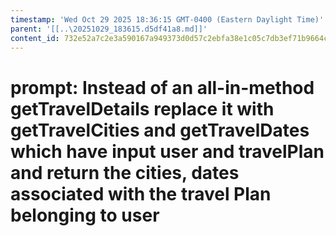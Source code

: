```yaml
---
timestamp: 'Wed Oct 29 2025 18:36:15 GMT-0400 (Eastern Daylight Time)'
parent: '[[..\20251029_183615.d5df41a8.md]]'
content_id: 732e52a7c2e3a590167a949373d0d57c2ebfa38e1c05c7db3ef71b9664c15bec
---
```


# prompt: Instead of an all-in-method getTravelDetails replace it with getTravelCities and getTravelDates which have input user and travelPlan and return the cities, dates associated with the travel Plan belonging to user
